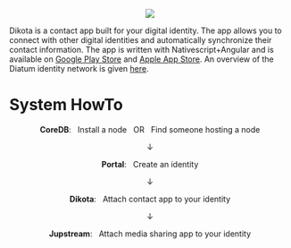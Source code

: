 
<p align="center">
  <a href="https://diatum.org">
    <img src="https://s3-us-west-2.amazonaws.com/org.diatum.public/DiatumLogo.png"/>
  </a>
</p>

Dikota is a contact app built for your digital identity. The app allows you to connect with other digital identities and automatically synchronize their contact information. The app is written with Nativescript+Angular and is available on <a href="https://play.google.com/store/apps/details?id=org.diatum.dikota">Google Play Store<a> and <a href="https://apps.apple.com/us/app/dikota/id1526510086">Apple App Store<a>. An overview of the Diatum identity network is given <a href="https://diatum.org/developers/technical-intro/">here</a>. 

# System HowTo
<p align="center"><b>CoreDB</b>: &nbsp Install a node &nbsp OR &nbsp Find someone hosting a node</p>
<p align="center">↓</p> 
<p align="center"><b>Portal</b>: &nbsp Create an identity</p>
<p align="center">↓</p> 
<p align="center"><b>Dikota</b>: &nbsp Attach contact app to your identity</p>
<p align="center">↓</p> 
<p align="center"><b>Jupstream</b>: &nbsp Attach media sharing app to your identity</p>
